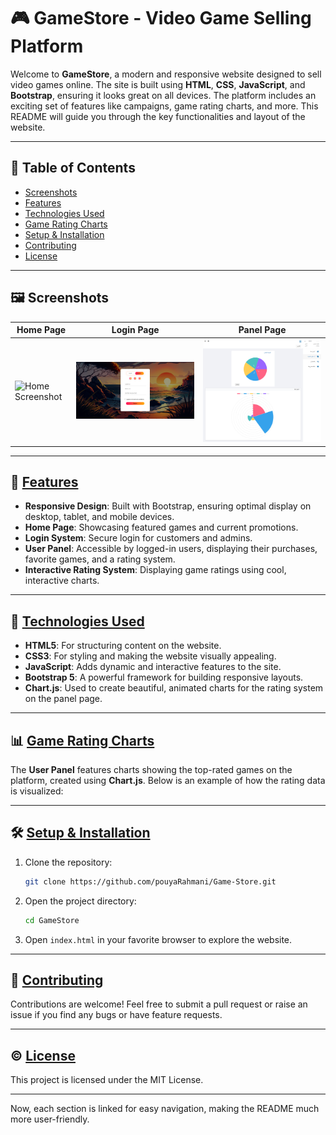 # 🎮 GameStore - Video Game Selling Platform

Welcome to **GameStore**, a modern and responsive website designed to sell video games online. The site is built using **HTML**, **CSS**, **JavaScript**, and **Bootstrap**, ensuring it looks great on all devices. The platform includes an exciting set of features like campaigns, game rating charts, and more. This README will guide you through the key functionalities and layout of the website.

---

## 📜 Table of Contents

- [Screenshots](#️-screenshots)
- [Features](#-features)
- [Technologies Used](#-technologies-used)
- [Game Rating Charts](#-game-rating-charts)
- [Setup & Installation](#️-setup--installation)
- [Contributing](#-contributing)
- [License](#️-license)

---

## 🖼️ Screenshots

| Home Page | Login Page | Panel Page |
| --------- | ---------- | ---------- |
| ![Home Screenshot](/images/home.png) | ![Login Screenshot](/images/login.png) | ![Panel Screenshot](/images/panel.png) |

---

## 🚀 [Features](#-features)

- **Responsive Design**: Built with Bootstrap, ensuring optimal display on desktop, tablet, and mobile devices.
- **Home Page**: Showcasing featured games and current promotions.
- **Login System**: Secure login for customers and admins.
- **User Panel**: Accessible by logged-in users, displaying their purchases, favorite games, and a rating system.
- **Interactive Rating System**: Displaying game ratings using cool, interactive charts.

---

## 🎨 [Technologies Used](#-technologies-used)

- **HTML5**: For structuring content on the website.
- **CSS3**: For styling and making the website visually appealing.
- **JavaScript**: Adds dynamic and interactive features to the site.
- **Bootstrap 5**: A powerful framework for building responsive layouts.
- **Chart.js**: Used to create beautiful, animated charts for the rating system on the panel page.

---


## 📊 [Game Rating Charts](#-game-rating-charts)

The **User Panel** features charts showing the top-rated games on the platform, created using **Chart.js**. Below is an example of how the rating data is visualized:

---

## 🛠️ [Setup & Installation](#-setup--installation)

1. Clone the repository:
   ```bash
   git clone https://github.com/pouyaRahmani/Game-Store.git
   ```
2. Open the project directory:
   ```bash
   cd GameStore
   ```
3. Open `index.html` in your favorite browser to explore the website.

---

## 🤝 [Contributing](#-contributing)

Contributions are welcome! Feel free to submit a pull request or raise an issue if you find any bugs or have feature requests.

---

## ©️ [License](#️-license)

This project is licensed under the MIT License.

---

Now, each section is linked for easy navigation, making the README much more user-friendly.